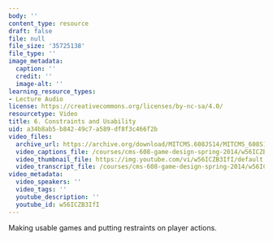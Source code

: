 ```yaml
---
body: ''
content_type: resource
draft: false
file: null
file_size: '35725138'
file_type: ''
image_metadata:
  caption: ''
  credit: ''
  image-alt: ''
learning_resource_types:
- Lecture Audio
license: https://creativecommons.org/licenses/by-nc-sa/4.0/
resourcetype: Video
title: 6. Constraints and Usability
uid: a34b8ab5-b842-49c7-a589-df8f3c466f2b
video_files:
  archive_url: https://archive.org/download/MITCMS.608JS14/MITCMS_608S14_ses06.mp3
  video_captions_file: /courses/cms-608-game-design-spring-2014/w56ICZB3IfI_captions.webvtt
  video_thumbnail_file: https://img.youtube.com/vi/w56ICZB3IfI/default.jpg
  video_transcript_file: /courses/cms-608-game-design-spring-2014/w56ICZB3IfI_transcript.pdf
video_metadata:
  video_speakers: ''
  video_tags: ''
  youtube_description: ''
  youtube_id: w56ICZB3IfI
---
```

Making usable games and putting restraints on player actions.